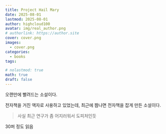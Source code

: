```yaml
---
title: Project Hail Mary 
date: 2025-08-01
lastmod: 2025-08-01
author: highcloud100
avatar: img/real_author.png
# authorlink: https://author.site
cover: cover.png
images:
  - cover.png
categories:
  - books
tags:

# nolastmod: true
math: true
draft: false
---
```


오랜만에 빨려드는 소설이다.

<!--more-->

전자책을 거진 액자로 사용하고 있었는데, 최근에 짬나면 전자책을 잡게 만든 소설이다.
> 사실 최근 연구가 좀 어지러워서 도피처인듯 

30퍼 정도 읽음